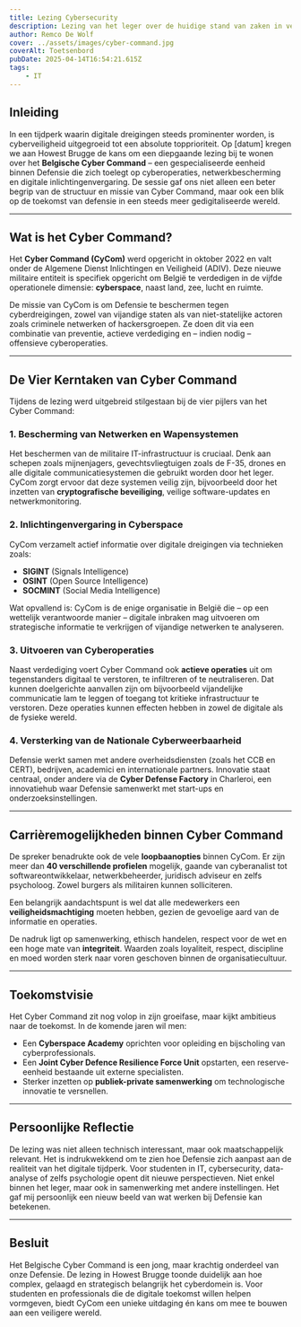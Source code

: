 ```yaml
---
title: Lezing Cybersecurity
description: Lezing van het leger over de huidige stand van zaken in verband met cybersecurity. Ik kan hier nog vanalles over vertellen en ga kijken of dit niet te lang is. 
author: Remco De Wolf
cover: ../assets/images/cyber-command.jpg
coverAlt: Toetsenbord
pubDate: 2025-04-14T16:54:21.615Z
tags:
    - IT
---
```

## Inleiding

In een tijdperk waarin digitale dreigingen steeds prominenter worden, is cyberveiligheid uitgegroeid tot een absolute topprioriteit. Op [datum] kregen we aan Howest Brugge de kans om een diepgaande lezing bij te wonen over het **Belgische Cyber Command** – een gespecialiseerde eenheid binnen Defensie die zich toelegt op cyberoperaties, netwerkbescherming en digitale inlichtingenvergaring. De sessie gaf ons niet alleen een beter begrip van de structuur en missie van Cyber Command, maar ook een blik op de toekomst van defensie in een steeds meer gedigitaliseerde wereld.

---

## Wat is het Cyber Command?

Het **Cyber Command (CyCom)** werd opgericht in oktober 2022 en valt onder de Algemene Dienst Inlichtingen en Veiligheid (ADIV). Deze nieuwe militaire entiteit is specifiek opgericht om België te verdedigen in de vijfde operationele dimensie: **cyberspace**, naast land, zee, lucht en ruimte.

De missie van CyCom is om Defensie te beschermen tegen cyberdreigingen, zowel van vijandige staten als van niet-statelijke actoren zoals criminele netwerken of hackersgroepen. Ze doen dit via een combinatie van preventie, actieve verdediging en – indien nodig – offensieve cyberoperaties.

---

## De Vier Kerntaken van Cyber Command

Tijdens de lezing werd uitgebreid stilgestaan bij de vier pijlers van het Cyber Command:

### 1. Bescherming van Netwerken en Wapensystemen

Het beschermen van de militaire IT-infrastructuur is cruciaal. Denk aan schepen zoals mijnenjagers, gevechtsvliegtuigen zoals de F-35, drones en alle digitale communicatiesystemen die gebruikt worden door het leger. CyCom zorgt ervoor dat deze systemen veilig zijn, bijvoorbeeld door het inzetten van **cryptografische beveiliging**, veilige software-updates en netwerkmonitoring.

### 2. Inlichtingenvergaring in Cyberspace

CyCom verzamelt actief informatie over digitale dreigingen via technieken zoals:
- **SIGINT** (Signals Intelligence)
- **OSINT** (Open Source Intelligence)
- **SOCMINT** (Social Media Intelligence)

Wat opvallend is: CyCom is de enige organisatie in België die – op een wettelijk verantwoorde manier – digitale inbraken mag uitvoeren om strategische informatie te verkrijgen of vijandige netwerken te analyseren.

### 3. Uitvoeren van Cyberoperaties

Naast verdediging voert Cyber Command ook **actieve operaties** uit om tegenstanders digitaal te verstoren, te infiltreren of te neutraliseren. Dat kunnen doelgerichte aanvallen zijn om bijvoorbeeld vijandelijke communicatie lam te leggen of toegang tot kritieke infrastructuur te verstoren. Deze operaties kunnen effecten hebben in zowel de digitale als de fysieke wereld.

### 4. Versterking van de Nationale Cyberweerbaarheid

Defensie werkt samen met andere overheidsdiensten (zoals het CCB en CERT), bedrijven, academici en internationale partners. Innovatie staat centraal, onder andere via de **Cyber Defense Factory** in Charleroi, een innovatiehub waar Defensie samenwerkt met start-ups en onderzoeksinstellingen.

---

## Carrièremogelijkheden binnen Cyber Command

De spreker benadrukte ook de vele **loopbaanopties** binnen CyCom. Er zijn meer dan **40 verschillende profielen** mogelijk, gaande van cyberanalist tot softwareontwikkelaar, netwerkbeheerder, juridisch adviseur en zelfs psycholoog. Zowel burgers als militairen kunnen solliciteren.

Een belangrijk aandachtspunt is wel dat alle medewerkers een **veiligheidsmachtiging** moeten hebben, gezien de gevoelige aard van de informatie en operaties.

De nadruk ligt op samenwerking, ethisch handelen, respect voor de wet en een hoge mate van **integriteit**. Waarden zoals loyaliteit, respect, discipline en moed worden sterk naar voren geschoven binnen de organisatiecultuur.

---

## Toekomstvisie

Het Cyber Command zit nog volop in zijn groeifase, maar kijkt ambitieus naar de toekomst. In de komende jaren wil men:
- Een **Cyberspace Academy** oprichten voor opleiding en bijscholing van cyberprofessionals.
- Een **Joint Cyber Defence Resilience Force Unit** opstarten, een reserve-eenheid bestaande uit externe specialisten.
- Sterker inzetten op **publiek-private samenwerking** om technologische innovatie te versnellen.

---

## Persoonlijke Reflectie

De lezing was niet alleen technisch interessant, maar ook maatschappelijk relevant. Het is indrukwekkend om te zien hoe Defensie zich aanpast aan de realiteit van het digitale tijdperk. Voor studenten in IT, cybersecurity, data-analyse of zelfs psychologie opent dit nieuwe perspectieven. Niet enkel binnen het leger, maar ook in samenwerking met andere instellingen. Het gaf mij persoonlijk een nieuw beeld van wat werken bij Defensie kan betekenen.

---

## Besluit

Het Belgische Cyber Command is een jong, maar krachtig onderdeel van onze Defensie. De lezing in Howest Brugge toonde duidelijk aan hoe complex, gelaagd en strategisch belangrijk het cyberdomein is. Voor studenten en professionals die de digitale toekomst willen helpen vormgeven, biedt CyCom een unieke uitdaging én kans om mee te bouwen aan een veiligere wereld.

